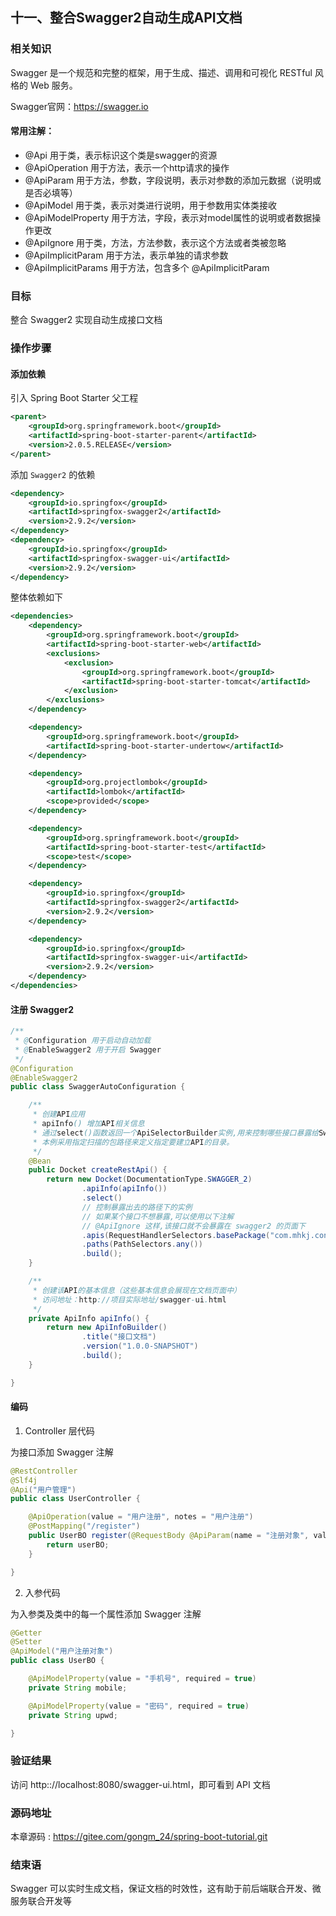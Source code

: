 十一、整合Swagger2自动生成API文档
---

### 相关知识
Swagger 是一个规范和完整的框架，用于生成、描述、调用和可视化 RESTful 风格的 Web 服务。

Swagger官网：<https://swagger.io>

#### 常用注解： 
 - @Api 用于类，表示标识这个类是swagger的资源
 - @ApiOperation 用于方法，表示一个http请求的操作
 - @ApiParam 用于方法，参数，字段说明，表示对参数的添加元数据（说明或是否必填等）
 - @ApiModel 用于类，表示对类进行说明，用于参数用实体类接收
 - @ApiModelProperty 用于方法，字段，表示对model属性的说明或者数据操作更改
 - @ApiIgnore 用于类，方法，方法参数，表示这个方法或者类被忽略
 - @ApiImplicitParam 用于方法，表示单独的请求参数
 - @ApiImplicitParams 用于方法，包含多个 @ApiImplicitParam

### 目标
整合 Swagger2 实现自动生成接口文档

### 操作步骤
#### 添加依赖
引入 Spring Boot Starter 父工程
```xml
<parent>
    <groupId>org.springframework.boot</groupId>
    <artifactId>spring-boot-starter-parent</artifactId>
    <version>2.0.5.RELEASE</version>
</parent>
```

添加 `Swagger2` 的依赖
```xml
<dependency>
    <groupId>io.springfox</groupId>
    <artifactId>springfox-swagger2</artifactId>
    <version>2.9.2</version>
</dependency>
<dependency>
    <groupId>io.springfox</groupId>
    <artifactId>springfox-swagger-ui</artifactId>
    <version>2.9.2</version>
</dependency>
```

整体依赖如下
```xml
<dependencies>
    <dependency>
        <groupId>org.springframework.boot</groupId>
        <artifactId>spring-boot-starter-web</artifactId>
        <exclusions>
            <exclusion>
                <groupId>org.springframework.boot</groupId>
                <artifactId>spring-boot-starter-tomcat</artifactId>
            </exclusion>
        </exclusions>
    </dependency>

    <dependency>
        <groupId>org.springframework.boot</groupId>
        <artifactId>spring-boot-starter-undertow</artifactId>
    </dependency>

    <dependency>
        <groupId>org.projectlombok</groupId>
        <artifactId>lombok</artifactId>
        <scope>provided</scope>
    </dependency>

    <dependency>
        <groupId>org.springframework.boot</groupId>
        <artifactId>spring-boot-starter-test</artifactId>
        <scope>test</scope>
    </dependency>

    <dependency>
        <groupId>io.springfox</groupId>
        <artifactId>springfox-swagger2</artifactId>
        <version>2.9.2</version>
    </dependency>

    <dependency>
        <groupId>io.springfox</groupId>
        <artifactId>springfox-swagger-ui</artifactId>
        <version>2.9.2</version>
    </dependency>
</dependencies>
```

#### 注册 Swagger2
```java
/**
 * @Configuration 用于启动自动加载
 * @EnableSwagger2 用于开启 Swagger
 */
@Configuration
@EnableSwagger2
public class SwaggerAutoConfiguration {

    /**
     * 创建API应用
     * apiInfo() 增加API相关信息
     * 通过select()函数返回一个ApiSelectorBuilder实例,用来控制哪些接口暴露给Swagger来展现，
     * 本例采用指定扫描的包路径来定义指定要建立API的目录。
     */
    @Bean
    public Docket createRestApi() {
        return new Docket(DocumentationType.SWAGGER_2)
                .apiInfo(apiInfo())
                .select()
                // 控制暴露出去的路径下的实例
                // 如果某个接口不想暴露,可以使用以下注解
                // @ApiIgnore 这样,该接口就不会暴露在 swagger2 的页面下
                .apis(RequestHandlerSelectors.basePackage("com.mhkj.controller"))
                .paths(PathSelectors.any())
                .build();
    }

    /**
     * 创建该API的基本信息（这些基本信息会展现在文档页面中）
     * 访问地址：http://项目实际地址/swagger-ui.html
     */
    private ApiInfo apiInfo() {
        return new ApiInfoBuilder()
                .title("接口文档")
                .version("1.0.0-SNAPSHOT")
                .build();
    }

}
```

#### 编码
1. Controller 层代码

为接口添加 Swagger 注解

```java
@RestController
@Slf4j
@Api("用户管理")
public class UserController {

    @ApiOperation(value = "用户注册", notes = "用户注册")
    @PostMapping("/register")
    public UserBO register(@RequestBody @ApiParam(name = "注册对象", value = "JSON对象", required = true) UserBO userBO) {
        return userBO;
    }

}
```

2. 入参代码

为入参类及类中的每一个属性添加 Swagger 注解

```java
@Getter
@Setter
@ApiModel("用户注册对象")
public class UserBO {

    @ApiModelProperty(value = "手机号", required = true)
    private String mobile;

    @ApiModelProperty(value = "密码", required = true)
    private String upwd;

}
```

### 验证结果

访问 http:://localhost:8080/swagger-ui.html，即可看到 API 文档


### 源码地址

本章源码 : <https://gitee.com/gongm_24/spring-boot-tutorial.git>

### 结束语

Swagger 可以实时生成文档，保证文档的时效性，这有助于前后端联合开发、微服务联合开发等
